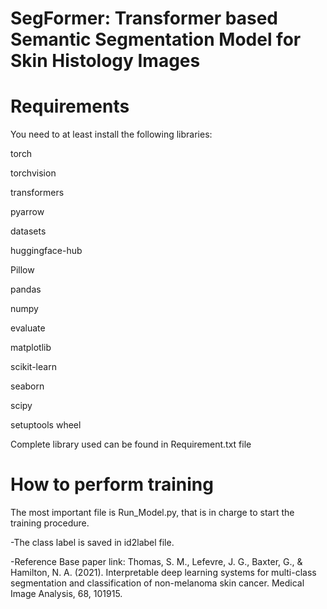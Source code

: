 # SegFormer: Transformer based Semantic Segmentation Model for Skin Histology Images
# Requirements

You need to at least install the following libraries:

torch

torchvision

transformers

pyarrow

datasets 

huggingface-hub

Pillow

pandas

numpy

evaluate

matplotlib

scikit-learn

seaborn

scipy

setuptools wheel

Complete library used can be found in Requirement.txt file

# How to perform training
The most important file is Run_Model.py, that is in charge to start the training procedure.

-The class label is saved in id2label file.



-Reference Base paper link: Thomas, S. M., Lefevre, J. G., Baxter, G., & Hamilton, N. A. (2021). Interpretable deep learning systems for multi-class segmentation and classification of non-melanoma skin cancer. Medical Image Analysis, 68, 101915.
